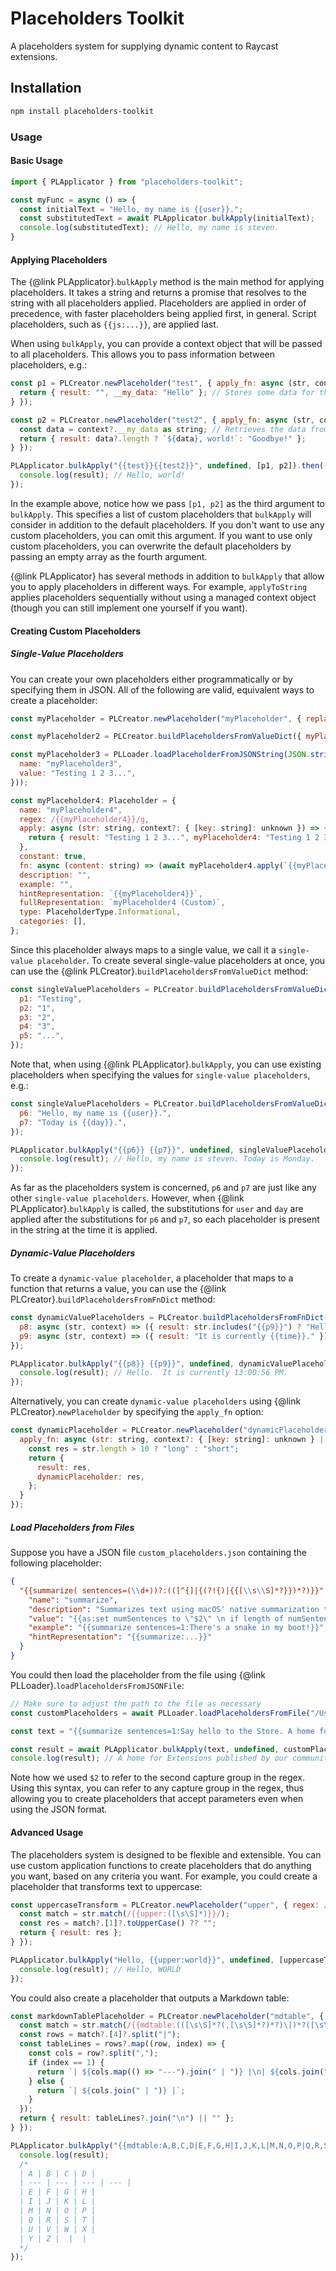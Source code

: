# Placeholders Toolkit

A placeholders system for supplying dynamic content to Raycast extensions.

## Installation

```bash
npm install placeholders-toolkit
```

### Usage

#### Basic Usage

```js
import { PLApplicator } from "placeholders-toolkit";

const myFunc = async () => {
  const initialText = "Hello, my name is {{user}}.";
  const substitutedText = await PLApplicator.bulkApply(initialText);
  console.log(substitutedText); // Hello, my name is steven.
}
```

#### Applying Placeholders

The {@link PLApplicator}.`bulkApply` method is the main method for applying placeholders. It takes a string and returns a promise that resolves to the string with all placeholders applied. Placeholders are applied in order of precedence, with faster placeholders being applied first, in general. Script placeholders, such as `{{js:...}}`, are applied last.

When using `bulkApply`, you can provide a context object that will be passed to all placeholders. This allows you to pass information between placeholders, e.g.:

```js
const p1 = PLCreator.newPlaceholder("test", { apply_fn: async (str, context) => {
  return { result: "", __my_data: "Hello" }; // Stores some data for the next placeholder to use.
} });

const p2 = PLCreator.newPlaceholder("test2", { apply_fn: async (str, context) => {
  const data = context?.__my_data as string; // Retrieves the data from the previous placeholder.
  return { result: data?.length ? `${data}, world!`: "Goodbye!" };
} });

PLApplicator.bulkApply("{{test}}{{test2}}", undefined, [p1, p2]).then((result) => {
  console.log(result); // Hello, world!
});
```

In the example above, notice how we pass `[p1, p2]` as the third argument to `bulkApply`. This specifies a list of custom placeholders that `bulkApply` will consider in addition to the default placeholders. If you don't want to use any custom placeholders, you can omit this argument. If you want to use only custom placeholders, you can overwrite the default placeholders by passing an empty array as the fourth argument.

{@link PLApplicator} has several methods in addition to `bulkApply` that allow you to apply placeholders in different ways. For example, `applyToString` applies placeholders sequentially without using a managed context object (though you can still implement one yourself if you want).

#### Creating Custom Placeholders

##### Single-Value Placeholders

You can create your own placeholders either programmatically or by specifying them in JSON. All of the following are valid, equivalent ways to create a placeholder:

```js
const myPlaceholder = PLCreator.newPlaceholder("myPlaceholder", { replace_with: "Testing 1 2 3..." });

const myPlaceholder2 = PLCreator.buildPlaceholdersFromValueDict({ myPlaceholder2: "Testing 1 2 3..." })[0];

const myPlaceholder3 = PLLoader.loadPlaceholderFromJSONString(JSON.stringify({
  name: "myPlaceholder3",
  value: "Testing 1 2 3...",
}));

const myPlaceholder4: Placeholder = {
  name: "myPlaceholder4",
  regex: /{{myPlaceholder4}}/g,
  apply: async (str: string, context?: { [key: string]: unknown }) => {
    return { result: "Testing 1 2 3...", myPlaceholder4: "Testing 1 2 3..." };
  },
  constant: true,
  fn: async (content: string) => (await myPlaceholder4.apply(`{{myPlaceholder4}}`)).result,
  description: "",
  example: "",
  hintRepresentation: `{{myPlaceholder4}}`,
  fullRepresentation: `myPlaceholder4 (Custom)`,
  type: PlaceholderType.Informational,
  categories: [],
};
```

Since this placeholder always maps to a single value, we call it a `single-value placeholder`. To create several single-value placeholders at once, you can use the {@link PLCreator}.`buildPlaceholdersFromValueDict` method:

```js
const singleValuePlaceholders = PLCreator.buildPlaceholdersFromValueDict({
  p1: "Testing",
  p2: "1",
  p3: "2",
  p4: "3",
  p5: "...",
});
```

Note that, when using {@link PLApplicator}.`bulkApply`, you can use existing placeholders when specifying the values for `single-value placeholders`, e.g.:

```js
const singleValuePlaceholders = PLCreator.buildPlaceholdersFromValueDict({
  p6: "Hello, my name is {{user}}.",
  p7: "Today is {{day}}.",
});

PLApplicator.bulkApply("{{p6}} {{p7}}", undefined, singleValuePlaceholders).then((result) => {
  console.log(result); // Hello, my name is steven. Today is Monday.
});
```

As far as the placeholders system is concerned, `p6` and `p7` are just like any other `single-value placeholders`. However, when {@link PLApplicator}.`bulkApply` is called, the substitutions for `user` and `day` are applied after the substitutions for `p6` and `p7`, so each placeholder is present in the string at the time it is applied.

##### Dynamic-Value Placeholders

To create a `dynamic-value placeholder`, a placeholder that maps to a function that returns a value, you can use the {@link PLCreator}.`buildPlaceholdersFromFnDict` method:

```js
const dynamicValuePlaceholders = PLCreator.buildPlaceholdersFromFnDict({
  p8: async (str, context) => ({ result: str.includes("{{p9}}") ? "Hello. " : "Goodbye. " }),
  p9: async (str, context) => ({ result: "It is currently {{time}}." }),
});

PLApplicator.bulkApply("{{p8}} {{p9}}", undefined, dynamicValuePlaceholders).then((result) => {
  console.log(result); // Hello.  It is currently 13:00:56 PM.
});
```

Alternatively, you can create `dynamic-value placeholders` using {@link PLCreator}.`newPlaceholder` by specifying the `apply_fn` option:

```js
const dynamicPlaceholder = PLCreator.newPlaceholder("dynamicPlaceholder", {
  apply_fn: async (str: string, context?: { [key: string]: unknown } | undefined) => {
    const res = str.length > 10 ? "long" : "short";
    return {
      result: res,
      dynamicPlaceholder: res,
    };
  }
});
```

##### Load Placeholders from Files

Suppose you have a JSON file `custom_placeholders.json` containing the following placeholder:

```json
{
  "{{summarize( sentences=(\\d+))?:(([^{]|{(?!{)|{{[\\s\\S]*?}})*?)}}": {
    "name": "summarize",
    "description": "Summarizes text using macOS' native summarization tool. Accepts sentence count as an optional parameter.",
    "value": "{{as:set numSentences to \"$2\" \n if length of numSentences is 0 then set numSentences to 2 \n set numSentences to (numSentences as number) \n summarize \"$3\" in numSentences}}",
    "example": "{{summarize sentences=1:There's a snake in my boot!}}",
    "hintRepresentation": "{{summarize:...}}"
  }
}
```

You could then load the placeholder from the file using {@link PLLoader}.`loadPlaceholdersFromJSONFile`:

```js
// Make sure to adjust the path to the file as necessary
const customPlaceholders = await PLLoader.loadPlaceholdersFromFile("/Users/exampleUser/Downloads/custom_placeholders.json");

const text = "{{summarize sentences=1:Say hello to the Store. A home for Extensions published by our community of Developers using our API. Find extensions to the tools you use in your day-to-day.}}";

const result = await PLApplicator.bulkApply(text, undefined, customPlaceholders);
console.log(result); // A home for Extensions published by our community of Developers using our API.
```

Note how we used `$2` to refer to the second capture group in the regex. Using this syntax, you can refer to any capture group in the regex, thus allowing you to create placeholders that accept parameters even when using the JSON format.

#### Advanced Usage

The placeholders system is designed to be flexible and extensible. You can use custom application functions to create placeholders that do anything you want, based on any criteria you want. For example, you could create a placeholder that transforms text to uppercase:

```js
const uppercaseTransform = PLCreator.newPlaceholder("upper", { regex: /{{upper:[\s\S]*}}/g, apply_fn: async (str, context) => {
  const match = str.match(/{{upper:([\s\S]*)}}/);
  const res = match?.[1]?.toUpperCase() ?? "";
  return { result: res };
} });

PLApplicator.bulkApply("Hello, {{upper:world}}", undefined, [uppercaseTransform]).then((result) => {
  console.log(result); // Hello, WORLD
});
```

You could also create a placeholder that outputs a Markdown table:

```js
const markdownTablePlaceholder = PLCreator.newPlaceholder("mdtable", { regex: /{{mdtable:(([\s\S]*?(,[\s\S]*?)*?)\|)*?([\s\S]*?(,[\s\S]*?)*?)}}/g, apply_fn: async (str, context) => {
  const match = str.match(/{{mdtable:(([\s\S]*?(,[\s\S]*?)*?)\|)*?([\s\S]*?(,[\s\S]*?)*?)}}/);
  const rows = match?.[4]?.split("|");
  const tableLines = rows?.map((row, index) => {
    const cols = row?.split(",");
    if (index == 1) {
      return `| ${cols.map(() => "---").join(" | ")} |\n| ${cols.join(" | ")} |`;
    } else {
      return `| ${cols.join(" | ")} |`;
    }
  });
  return { result: tableLines?.join("\n") || "" };
} });

PLApplicator.bulkApply("{{mdtable:A,B,C,D|E,F,G,H|I,J,K,L|M,N,O,P|Q,R,S,T|U,V,W,X|Y,Z,,}}", undefined, [markdownTablePlaceholder]).then((result) => {
  console.log(result);
  /*
  | A | B | C | D |
  | --- | --- | --- | --- |
  | E | F | G | H |
  | I | J | K | L |
  | M | N | O | P |
  | Q | R | S | T |
  | U | V | W | X |
  | Y | Z |  |  |
  */
});
```
